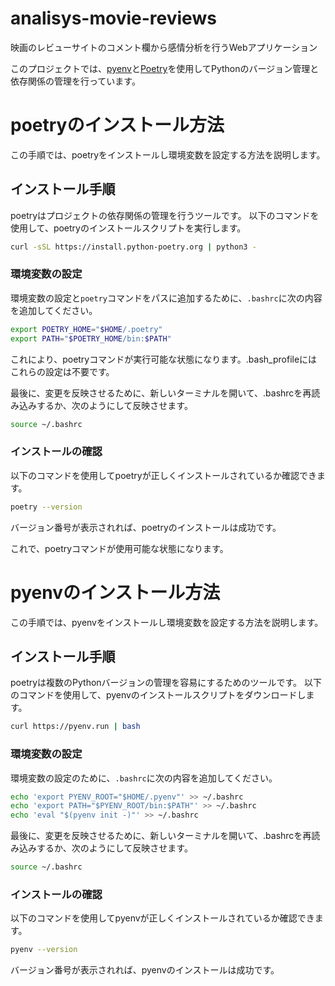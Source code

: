 # analisys-movie-reviews
映画のレビューサイトのコメント欄から感情分析を行うWebアプリケーション


このプロジェクトでは、[pyenv](https://github.com/pyenv/pyenv)と[Poetry](https://python-poetry.org/)を使用してPythonのバージョン管理と依存関係の管理を行っています。

# poetryのインストール方法

この手順では、poetryをインストールし環境変数を設定する方法を説明します。

## インストール手順

poetryはプロジェクトの依存関係の管理を行うツールです。
以下のコマンドを使用して、poetryのインストールスクリプトを実行します。

```bash
curl -sSL https://install.python-poetry.org | python3 -
```

### 環境変数の設定

環境変数の設定と`poetry`コマンドをパスに追加するために、`.bashrc`に次の内容を追加してください。

```bash
export POETRY_HOME="$HOME/.poetry"
export PATH="$POETRY_HOME/bin:$PATH"
```

これにより、poetryコマンドが実行可能な状態になります。.bash_profileにはこれらの設定は不要です。

最後に、変更を反映させるために、新しいターミナルを開いて、.bashrcを再読み込みするか、次のようにして反映させます。

```bash
source ~/.bashrc
```

### インストールの確認
以下のコマンドを使用してpoetryが正しくインストールされているか確認できます。

```bash
poetry --version
```

バージョン番号が表示されれば、poetryのインストールは成功です。

これで、poetryコマンドが使用可能な状態になります。



# pyenvのインストール方法

この手順では、pyenvをインストールし環境変数を設定する方法を説明します。

## インストール手順

poetryは複数のPythonバージョンの管理を容易にするためのツールです。
以下のコマンドを使用して、pyenvのインストールスクリプトをダウンロードします。

```bash
curl https://pyenv.run | bash
```


### 環境変数の設定

環境変数の設定のために、`.bashrc`に次の内容を追加してください。

```bash
echo 'export PYENV_ROOT="$HOME/.pyenv"' >> ~/.bashrc
echo 'export PATH="$PYENV_ROOT/bin:$PATH"' >> ~/.bashrc
echo 'eval "$(pyenv init -)"' >> ~/.bashrc
```


最後に、変更を反映させるために、新しいターミナルを開いて、.bashrcを再読み込みするか、次のようにして反映させます。

```bash
source ~/.bashrc
```

### インストールの確認
以下のコマンドを使用してpyenvが正しくインストールされているか確認できます。

```bash
pyenv --version
```

バージョン番号が表示されれば、pyenvのインストールは成功です。


